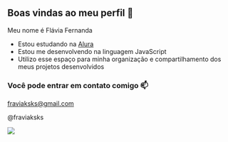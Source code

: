 ## Boas vindas ao meu perfil 💙

Meu nome é Flávia Fernanda

- Estou estudando na [Alura](https://www.alura.com.br)
- Estou me desenvolvendo na linguagem JavaScript
- Utilizo esse espaço para minha organização e compartilhamento dos meus projetos desenvolvidos

 ### Você pode entrar em contato comigo 📫 

fraviaksks@gmail.com

@fraviaksks

![](https://media1.tenor.com/m/L-lTxg2QzRsAAAAC/thursday-morning.gif)
